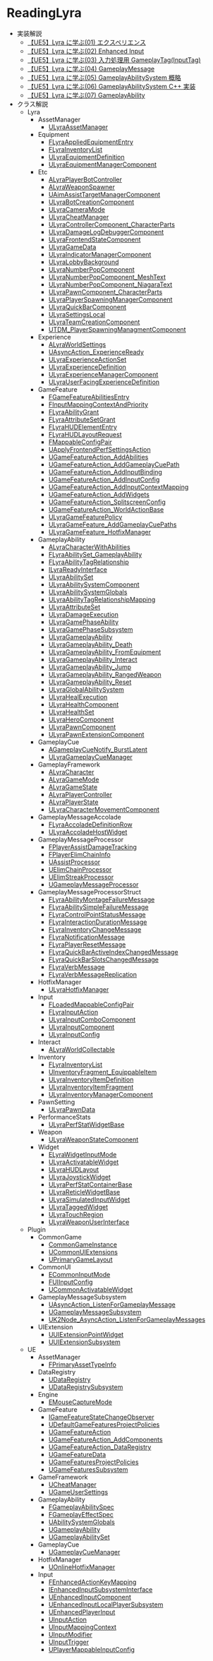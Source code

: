 # ReadingLyra

<!--- generatede --->
- 実装解説
	- [【UE5】Lyra に学ぶ(01) エクスペリエンス]
	- [【UE5】Lyra に学ぶ(02) Enhanced Input]
	- [【UE5】Lyra に学ぶ(03) 入力処理用 GameplayTag(InputTag)]
	- [【UE5】Lyra に学ぶ(04) GameplayMessage]
	- [【UE5】Lyra に学ぶ(05) GameplayAbilitySystem 概略]
	- [【UE5】Lyra に学ぶ(06) GameplayAbilitySystem C++ 実装]
	- [【UE5】Lyra に学ぶ(07) GameplayAbility]
- クラス解説
	- Lyra
		- AssetManager
			- [ULyraAssetManager]
		- Equipment
			- [FLyraAppliedEquipmentEntry]
			- [FLyraInventoryList]
			- [ULyraEquipmentDefinition]
			- [ULyraEquipmentManagerComponent]
		- Etc
			- [ALyraPlayerBotController]
			- [ALyraWeaponSpawner]
			- [UAimAssistTargetManagerComponent]
			- [ULyraBotCreationComponent]
			- [ULyraCameraMode]
			- [ULyraCheatManager]
			- [ULyraControllerComponent_CharacterParts]
			- [ULyraDamageLogDebuggerComponent]
			- [ULyraFrontendStateComponent]
			- [ULyraGameData]
			- [ULyraIndicatorManagerComponent]
			- [ULyraLobbyBackground]
			- [ULyraNumberPopComponent]
			- [ULyraNumberPopComponent_MeshText]
			- [ULyraNumberPopComponent_NiagaraText]
			- [ULyraPawnComponent_CharacterParts]
			- [ULyraPlayerSpawningManagerComponent]
			- [ULyraQuickBarComponent]
			- [ULyraSettingsLocal]
			- [ULyraTeamCreationComponent]
			- [UTDM_PlayerSpawningManagmentComponent]
		- Experience
			- [ALyraWorldSettings]
			- [UAsyncAction_ExperienceReady]
			- [ULyraExperienceActionSet]
			- [ULyraExperienceDefinition]
			- [ULyraExperienceManagerComponent]
			- [ULyraUserFacingExperienceDefinition]
		- GameFeature
			- [FGameFeatureAbilitiesEntry]
			- [FInputMappingContextAndPriority]
			- [FLyraAbilityGrant]
			- [FLyraAttributeSetGrant]
			- [FLyraHUDElementEntry]
			- [FLyraHUDLayoutRequest]
			- [FMappableConfigPair]
			- [UApplyFrontendPerfSettingsAction]
			- [UGameFeatureAction_AddAbilities]
			- [UGameFeatureAction_AddGameplayCuePath]
			- [UGameFeatureAction_AddInputBinding]
			- [UGameFeatureAction_AddInputConfig]
			- [UGameFeatureAction_AddInputContextMapping]
			- [UGameFeatureAction_AddWidgets]
			- [UGameFeatureAction_SplitscreenConfig]
			- [UGameFeatureAction_WorldActionBase]
			- [ULyraGameFeaturePolicy]
			- [ULyraGameFeature_AddGameplayCuePaths]
			- [ULyraGameFeature_HotfixManager]
		- GameplayAbility
			- [ALyraCharacterWithAbilities]
			- [FLyraAbilitySet_GameplayAbility]
			- [FLyraAbilityTagRelationship]
			- [ILyraReadyInterface]
			- [ULyraAbilitySet]
			- [ULyraAbilitySystemComponent]
			- [ULyraAbilitySystemGlobals]
			- [ULyraAbilityTagRelationshipMapping]
			- [ULyraAttributeSet]
			- [ULyraDamageExecution]
			- [ULyraGamePhaseAbility]
			- [ULyraGamePhaseSubsystem]
			- [ULyraGameplayAbility]
			- [ULyraGameplayAbility_Death]
			- [ULyraGameplayAbility_FromEquipment]
			- [ULyraGameplayAbility_Interact]
			- [ULyraGameplayAbility_Jump]
			- [ULyraGameplayAbility_RangedWeapon]
			- [ULyraGameplayAbility_Reset]
			- [ULyraGlobalAbilitySystem]
			- [ULyraHealExecution]
			- [ULyraHealthComponent]
			- [ULyraHealthSet]
			- [ULyraHeroComponent]
			- [ULyraPawnComponent]
			- [ULyraPawnExtensionComponent]
		- GameplayCue
			- [AGameplayCueNotify_BurstLatent]
			- [ULyraGameplayCueManager]
		- GameplayFramework
			- [ALyraCharacter]
			- [ALyraGameMode]
			- [ALyraGameState]
			- [ALyraPlayerController]
			- [ALyraPlayerState]
			- [ULyraCharacterMovementComponent]
		- GameplayMessageAccolade
			- [FLyraAccoladeDefinitionRow]
			- [ULyraAccoladeHostWidget]
		- GameplayMessageProcessor
			- [FPlayerAssistDamageTracking]
			- [FPlayerElimChainInfo]
			- [UAssistProcessor]
			- [UElimChainProcessor]
			- [UElimStreakProcessor]
			- [UGameplayMessageProcessor]
		- GameplayMessageProcessorStruct
			- [FLyraAbilityMontageFailureMessage]
			- [FLyraAbilitySimpleFailureMessage]
			- [FLyraControlPointStatusMessage]
			- [FLyraInteractionDurationMessage]
			- [FLyraInventoryChangeMessage]
			- [FLyraNotificationMessage]
			- [FLyraPlayerResetMessage]
			- [FLyraQuickBarActiveIndexChangedMessage]
			- [FLyraQuickBarSlotsChangedMessage]
			- [FLyraVerbMessage]
			- [FLyraVerbMessageReplication]
		- HotfixManager
			- [ULyraHotfixManager]
		- Input
			- [FLoadedMappableConfigPair]
			- [FLyraInputAction]
			- [ULyraInputComboComponent]
			- [ULyraInputComponent]
			- [ULyraInputConfig]
		- Interact
			- [ALyraWorldCollectable]
		- Inventory
			- [FLyraInventoryList]
			- [UInventoryFragment_EquippableItem]
			- [ULyraInventoryItemDefinition]
			- [ULyraInventoryItemFragment]
			- [ULyraInventoryManagerComponent]
		- PawnSetting
			- [ULyraPawnData]
		- PerformanceStats
			- [ULyraPerfStatWidgetBase]
		- Weapon
			- [ULyraWeaponStateComponent]
		- Widget
			- [ELyraWidgetInputMode]
			- [ULyraActivatableWidget]
			- [ULyraHUDLayout]
			- [ULyraJoystickWidget]
			- [ULyraPerfStatContainerBase]
			- [ULyraReticleWidgetBase]
			- [ULyraSimulatedInputWidget]
			- [ULyraTaggedWidget]
			- [ULyraTouchRegion]
			- [ULyraWeaponUserInterface]
	- Plugin
		- CommonGame
			- [CommonGameInstance]
			- [UCommonUIExtensions]
			- [UPrimaryGameLayout]
		- CommonUI
			- [ECommonInputMode]
			- [FUIInputConfig]
			- [UCommonActivatableWidget]
		- GameplayMessageSubsystem
			- [UAsyncAction_ListenForGameplayMessage]
			- [UGameplayMessageSubsystem]
			- [UK2Node_AsyncAction_ListenForGameplayMessages]
		- UIExtension
			- [UUIExtensionPointWidget]
			- [UUIExtensionSubsystem]
	- UE
		- AssetManager
			- [FPrimaryAssetTypeInfo]
		- DataRegistry
			- [UDataRegistry]
			- [UDataRegistrySubsystem]
		- Engine
			- [EMouseCaptureMode]
		- GameFeature
			- [IGameFeatureStateChangeObserver]
			- [UDefaultGameFeaturesProjectPolicies]
			- [UGameFeatureAction]
			- [UGameFeatureAction_AddComponents]
			- [UGameFeatureAction_DataRegistry]
			- [UGameFeatureData]
			- [UGameFeaturesProjectPolicies]
			- [UGameFeaturesSubsystem]
		- GameFramework
			- [UCheatManager]
			- [UGameUserSettings]
		- GameplayAbility
			- [FGameplayAbilitySpec]
			- [FGameplayEffectSpec]
			- [UAbilitySystemGlobals]
			- [UGameplayAbility]
			- [UGameplayAbilitySet]
		- GameplayCue
			- [UGameplayCueManager]
		- HotfixManager
			- [UOnlineHotfixManager]
		- Input
			- [FEnhancedActionKeyMapping]
			- [IEnhancedInputSubsystemInterface]
			- [UEnhancedInputComponent]
			- [UEnhancedInputLocalPlayerSubsystem]
			- [UEnhancedPlayerInput]
			- [UInputAction]
			- [UInputMappingContext]
			- [UInputModifier]
			- [UInputTrigger]
			- [UPlayerMappableInputConfig]

<!--- HedaingIDs --->
[【UE5】Lyra に学ぶ(01) エクスペリエンス]: ./Lyra01_Experience.md
[【UE5】Lyra に学ぶ(02) Enhanced Input]: ./Lyra02_EnhancedInput.md
[【UE5】Lyra に学ぶ(03) 入力処理用 GameplayTag(InputTag)]: ./Lyra03_InputTag.md
[【UE5】Lyra に学ぶ(04) GameplayMessage]: ./Lyra04_GameplayMessage.md
[【UE5】Lyra に学ぶ(05) GameplayAbilitySystem 概略]: ./Lyra05_GameplayAbilitySystemOverview.md
[【UE5】Lyra に学ぶ(06) GameplayAbilitySystem C++ 実装]: ./Lyra06_GameplayAbilitySystemCppImplement.md
[【UE5】Lyra に学ぶ(07) GameplayAbility]: ./Lyra07_GameplayAbility.md
[ULyraAssetManager]: ./CodeRefs/Lyra/AssetManager/ULyraAssetManager.md
[FLyraAppliedEquipmentEntry]: ./CodeRefs/Lyra/Equipment/FLyraAppliedEquipmentEntry.md
[FLyraInventoryList]: ./CodeRefs/Lyra/Equipment/FLyraInventoryList.md
[ULyraEquipmentDefinition]: ./CodeRefs/Lyra/Equipment/ULyraEquipmentDefinition.md
[ULyraEquipmentManagerComponent]: ./CodeRefs/Lyra/Equipment/ULyraEquipmentManagerComponent.md
[ALyraPlayerBotController]: ./CodeRefs/Lyra/Etc/ALyraPlayerBotController.md
[ALyraWeaponSpawner]: ./CodeRefs/Lyra/Etc/ALyraWeaponSpawner.md
[UAimAssistTargetManagerComponent]: ./CodeRefs/Lyra/Etc/UAimAssistTargetManagerComponent.md
[ULyraBotCreationComponent]: ./CodeRefs/Lyra/Etc/ULyraBotCreationComponent.md
[ULyraCameraMode]: ./CodeRefs/Lyra/Etc/ULyraCameraMode.md
[ULyraCheatManager]: ./CodeRefs/Lyra/Etc/ULyraCheatManager.md
[ULyraControllerComponent_CharacterParts]: ./CodeRefs/Lyra/Etc/ULyraControllerComponent_CharacterParts.md
[ULyraDamageLogDebuggerComponent]: ./CodeRefs/Lyra/Etc/ULyraDamageLogDebuggerComponent.md
[ULyraFrontendStateComponent]: ./CodeRefs/Lyra/Etc/ULyraFrontendStateComponent.md
[ULyraGameData]: ./CodeRefs/Lyra/Etc/ULyraGameData.md
[ULyraIndicatorManagerComponent]: ./CodeRefs/Lyra/Etc/ULyraIndicatorManagerComponent.md
[ULyraLobbyBackground]: ./CodeRefs/Lyra/Etc/ULyraLobbyBackground.md
[ULyraNumberPopComponent]: ./CodeRefs/Lyra/Etc/ULyraNumberPopComponent.md
[ULyraNumberPopComponent_MeshText]: ./CodeRefs/Lyra/Etc/ULyraNumberPopComponent_MeshText.md
[ULyraNumberPopComponent_NiagaraText]: ./CodeRefs/Lyra/Etc/ULyraNumberPopComponent_NiagaraText.md
[ULyraPawnComponent_CharacterParts]: ./CodeRefs/Lyra/Etc/ULyraPawnComponent_CharacterParts.md
[ULyraPlayerSpawningManagerComponent]: ./CodeRefs/Lyra/Etc/ULyraPlayerSpawningManagerComponent.md
[ULyraQuickBarComponent]: ./CodeRefs/Lyra/Etc/ULyraQuickBarComponent.md
[ULyraSettingsLocal]: ./CodeRefs/Lyra/Etc/ULyraSettingsLocal.md
[ULyraTeamCreationComponent]: ./CodeRefs/Lyra/Etc/ULyraTeamCreationComponent.md
[UTDM_PlayerSpawningManagmentComponent]: ./CodeRefs/Lyra/Etc/UTDM_PlayerSpawningManagmentComponent.md
[ALyraWorldSettings]: ./CodeRefs/Lyra/Experience/ALyraWorldSettings.md
[UAsyncAction_ExperienceReady]: ./CodeRefs/Lyra/Experience/UAsyncAction_ExperienceReady.md
[ULyraExperienceActionSet]: ./CodeRefs/Lyra/Experience/ULyraExperienceActionSet.md
[ULyraExperienceDefinition]: ./CodeRefs/Lyra/Experience/ULyraExperienceDefinition.md
[ULyraExperienceManagerComponent]: ./CodeRefs/Lyra/Experience/ULyraExperienceManagerComponent.md
[ULyraUserFacingExperienceDefinition]: ./CodeRefs/Lyra/Experience/ULyraUserFacingExperienceDefinition.md
[FGameFeatureAbilitiesEntry]: ./CodeRefs/Lyra/GameFeature/FGameFeatureAbilitiesEntry.md
[FInputMappingContextAndPriority]: ./CodeRefs/Lyra/GameFeature/FInputMappingContextAndPriority.md
[FLyraAbilityGrant]: ./CodeRefs/Lyra/GameFeature/FLyraAbilityGrant.md
[FLyraAttributeSetGrant]: ./CodeRefs/Lyra/GameFeature/FLyraAttributeSetGrant.md
[FLyraHUDElementEntry]: ./CodeRefs/Lyra/GameFeature/FLyraHUDElementEntry.md
[FLyraHUDLayoutRequest]: ./CodeRefs/Lyra/GameFeature/FLyraHUDLayoutRequest.md
[FMappableConfigPair]: ./CodeRefs/Lyra/GameFeature/FMappableConfigPair.md
[UApplyFrontendPerfSettingsAction]: ./CodeRefs/Lyra/GameFeature/UApplyFrontendPerfSettingsAction.md
[UGameFeatureAction_AddAbilities]: ./CodeRefs/Lyra/GameFeature/UGameFeatureAction_AddAbilities.md
[UGameFeatureAction_AddGameplayCuePath]: ./CodeRefs/Lyra/GameFeature/UGameFeatureAction_AddGameplayCuePath.md
[UGameFeatureAction_AddInputBinding]: ./CodeRefs/Lyra/GameFeature/UGameFeatureAction_AddInputBinding.md
[UGameFeatureAction_AddInputConfig]: ./CodeRefs/Lyra/GameFeature/UGameFeatureAction_AddInputConfig.md
[UGameFeatureAction_AddInputContextMapping]: ./CodeRefs/Lyra/GameFeature/UGameFeatureAction_AddInputContextMapping.md
[UGameFeatureAction_AddWidgets]: ./CodeRefs/Lyra/GameFeature/UGameFeatureAction_AddWidgets.md
[UGameFeatureAction_SplitscreenConfig]: ./CodeRefs/Lyra/GameFeature/UGameFeatureAction_SplitscreenConfig.md
[UGameFeatureAction_WorldActionBase]: ./CodeRefs/Lyra/GameFeature/UGameFeatureAction_WorldActionBase.md
[ULyraGameFeaturePolicy]: ./CodeRefs/Lyra/GameFeature/ULyraGameFeaturePolicy.md
[ULyraGameFeature_AddGameplayCuePaths]: ./CodeRefs/Lyra/GameFeature/ULyraGameFeature_AddGameplayCuePaths.md
[ULyraGameFeature_HotfixManager]: ./CodeRefs/Lyra/GameFeature/ULyraGameFeature_HotfixManager.md
[ALyraCharacterWithAbilities]: ./CodeRefs/Lyra/GameplayAbility/ALyraCharacterWithAbilities.md
[FLyraAbilitySet_GameplayAbility]: ./CodeRefs/Lyra/GameplayAbility/FLyraAbilitySet_GameplayAbility.md
[FLyraAbilityTagRelationship]: ./CodeRefs/Lyra/GameplayAbility/FLyraAbilityTagRelationship.md
[ILyraReadyInterface]: ./CodeRefs/Lyra/GameplayAbility/ILyraReadyInterface.md
[ULyraAbilitySet]: ./CodeRefs/Lyra/GameplayAbility/ULyraAbilitySet.md
[ULyraAbilitySystemComponent]: ./CodeRefs/Lyra/GameplayAbility/ULyraAbilitySystemComponent.md
[ULyraAbilitySystemGlobals]: ./CodeRefs/Lyra/GameplayAbility/ULyraAbilitySystemGlobals.md
[ULyraAbilityTagRelationshipMapping]: ./CodeRefs/Lyra/GameplayAbility/ULyraAbilityTagRelationshipMapping.md
[ULyraAttributeSet]: ./CodeRefs/Lyra/GameplayAbility/ULyraAttributeSet.md
[ULyraDamageExecution]: ./CodeRefs/Lyra/GameplayAbility/ULyraDamageExecution.md
[ULyraGamePhaseAbility]: ./CodeRefs/Lyra/GameplayAbility/ULyraGamePhaseAbility.md
[ULyraGamePhaseSubsystem]: ./CodeRefs/Lyra/GameplayAbility/ULyraGamePhaseSubsystem.md
[ULyraGameplayAbility]: ./CodeRefs/Lyra/GameplayAbility/ULyraGameplayAbility.md
[ULyraGameplayAbility_Death]: ./CodeRefs/Lyra/GameplayAbility/ULyraGameplayAbility_Death.md
[ULyraGameplayAbility_FromEquipment]: ./CodeRefs/Lyra/GameplayAbility/ULyraGameplayAbility_FromEquipment.md
[ULyraGameplayAbility_Interact]: ./CodeRefs/Lyra/GameplayAbility/ULyraGameplayAbility_Interact.md
[ULyraGameplayAbility_Jump]: ./CodeRefs/Lyra/GameplayAbility/ULyraGameplayAbility_Jump.md
[ULyraGameplayAbility_RangedWeapon]: ./CodeRefs/Lyra/GameplayAbility/ULyraGameplayAbility_RangedWeapon.md
[ULyraGameplayAbility_Reset]: ./CodeRefs/Lyra/GameplayAbility/ULyraGameplayAbility_Reset.md
[ULyraGlobalAbilitySystem]: ./CodeRefs/Lyra/GameplayAbility/ULyraGlobalAbilitySystem.md
[ULyraHealExecution]: ./CodeRefs/Lyra/GameplayAbility/ULyraHealExecution.md
[ULyraHealthComponent]: ./CodeRefs/Lyra/GameplayAbility/ULyraHealthComponent.md
[ULyraHealthSet]: ./CodeRefs/Lyra/GameplayAbility/ULyraHealthSet.md
[ULyraHeroComponent]: ./CodeRefs/Lyra/GameplayAbility/ULyraHeroComponent.md
[ULyraPawnComponent]: ./CodeRefs/Lyra/GameplayAbility/ULyraPawnComponent.md
[ULyraPawnExtensionComponent]: ./CodeRefs/Lyra/GameplayAbility/ULyraPawnExtensionComponent.md
[AGameplayCueNotify_BurstLatent]: ./CodeRefs/Lyra/GameplayCue/AGameplayCueNotify_BurstLatent.md
[ULyraGameplayCueManager]: ./CodeRefs/Lyra/GameplayCue/ULyraGameplayCueManager.md
[ALyraCharacter]: ./CodeRefs/Lyra/GameplayFramework/ALyraCharacter.md
[ALyraGameMode]: ./CodeRefs/Lyra/GameplayFramework/ALyraGameMode.md
[ALyraGameState]: ./CodeRefs/Lyra/GameplayFramework/ALyraGameState.md
[ALyraPlayerController]: ./CodeRefs/Lyra/GameplayFramework/ALyraPlayerController.md
[ALyraPlayerState]: ./CodeRefs/Lyra/GameplayFramework/ALyraPlayerState.md
[ULyraCharacterMovementComponent]: ./CodeRefs/Lyra/GameplayFramework/ULyraCharacterMovementComponent.md
[FLyraAccoladeDefinitionRow]: ./CodeRefs/Lyra/GameplayMessageAccolade/FLyraAccoladeDefinitionRow.md
[ULyraAccoladeHostWidget]: ./CodeRefs/Lyra/GameplayMessageAccolade/ULyraAccoladeHostWidget.md
[FPlayerAssistDamageTracking]: ./CodeRefs/Lyra/GameplayMessageProcessor/FPlayerAssistDamageTracking.md
[FPlayerElimChainInfo]: ./CodeRefs/Lyra/GameplayMessageProcessor/FPlayerElimChainInfo.md
[UAssistProcessor]: ./CodeRefs/Lyra/GameplayMessageProcessor/UAssistProcessor.md
[UElimChainProcessor]: ./CodeRefs/Lyra/GameplayMessageProcessor/UElimChainProcessor.md
[UElimStreakProcessor]: ./CodeRefs/Lyra/GameplayMessageProcessor/UElimStreakProcessor.md
[UGameplayMessageProcessor]: ./CodeRefs/Lyra/GameplayMessageProcessor/UGameplayMessageProcessor.md
[FLyraAbilityMontageFailureMessage]: ./CodeRefs/Lyra/GameplayMessageProcessorStruct/FLyraAbilityMontageFailureMessage.md
[FLyraAbilitySimpleFailureMessage]: ./CodeRefs/Lyra/GameplayMessageProcessorStruct/FLyraAbilitySimpleFailureMessage.md
[FLyraControlPointStatusMessage]: ./CodeRefs/Lyra/GameplayMessageProcessorStruct/FLyraControlPointStatusMessage.md
[FLyraInteractionDurationMessage]: ./CodeRefs/Lyra/GameplayMessageProcessorStruct/FLyraInteractionDurationMessage.md
[FLyraInventoryChangeMessage]: ./CodeRefs/Lyra/GameplayMessageProcessorStruct/FLyraInventoryChangeMessage.md
[FLyraNotificationMessage]: ./CodeRefs/Lyra/GameplayMessageProcessorStruct/FLyraNotificationMessage.md
[FLyraPlayerResetMessage]: ./CodeRefs/Lyra/GameplayMessageProcessorStruct/FLyraPlayerResetMessage.md
[FLyraQuickBarActiveIndexChangedMessage]: ./CodeRefs/Lyra/GameplayMessageProcessorStruct/FLyraQuickBarActiveIndexChangedMessage.md
[FLyraQuickBarSlotsChangedMessage]: ./CodeRefs/Lyra/GameplayMessageProcessorStruct/FLyraQuickBarSlotsChangedMessage.md
[FLyraVerbMessage]: ./CodeRefs/Lyra/GameplayMessageProcessorStruct/FLyraVerbMessage.md
[FLyraVerbMessageReplication]: ./CodeRefs/Lyra/GameplayMessageProcessorStruct/FLyraVerbMessageReplication.md
[ULyraHotfixManager]: ./CodeRefs/Lyra/HotfixManager/ULyraHotfixManager.md
[FLoadedMappableConfigPair]: ./CodeRefs/Lyra/Input/FLoadedMappableConfigPair.md
[FLyraInputAction]: ./CodeRefs/Lyra/Input/FLyraInputAction.md
[ULyraInputComboComponent]: ./CodeRefs/Lyra/Input/ULyraInputComboComponent.md
[ULyraInputComponent]: ./CodeRefs/Lyra/Input/ULyraInputComponent.md
[ULyraInputConfig]: ./CodeRefs/Lyra/Input/ULyraInputConfig.md
[ALyraWorldCollectable]: ./CodeRefs/Lyra/Interact/ALyraWorldCollectable.md
[FLyraInventoryList]: ./CodeRefs/Lyra/Inventory/FLyraInventoryList.md
[UInventoryFragment_EquippableItem]: ./CodeRefs/Lyra/Inventory/UInventoryFragment_EquippableItem.md
[ULyraInventoryItemDefinition]: ./CodeRefs/Lyra/Inventory/ULyraInventoryItemDefinition.md
[ULyraInventoryItemFragment]: ./CodeRefs/Lyra/Inventory/ULyraInventoryItemFragment.md
[ULyraInventoryManagerComponent]: ./CodeRefs/Lyra/Inventory/ULyraInventoryManagerComponent.md
[ULyraPawnData]: ./CodeRefs/Lyra/PawnSetting/ULyraPawnData.md
[ULyraPerfStatWidgetBase]: ./CodeRefs/Lyra/PerformanceStats/ULyraPerfStatWidgetBase.md
[ULyraWeaponStateComponent]: ./CodeRefs/Lyra/Weapon/ULyraWeaponStateComponent.md
[ELyraWidgetInputMode]: ./CodeRefs/Lyra/Widget/ELyraWidgetInputMode.md
[ULyraActivatableWidget]: ./CodeRefs/Lyra/Widget/ULyraActivatableWidget.md
[ULyraHUDLayout]: ./CodeRefs/Lyra/Widget/ULyraHUDLayout.md
[ULyraJoystickWidget]: ./CodeRefs/Lyra/Widget/ULyraJoystickWidget.md
[ULyraPerfStatContainerBase]: ./CodeRefs/Lyra/Widget/ULyraPerfStatContainerBase.md
[ULyraReticleWidgetBase]: ./CodeRefs/Lyra/Widget/ULyraReticleWidgetBase.md
[ULyraSimulatedInputWidget]: ./CodeRefs/Lyra/Widget/ULyraSimulatedInputWidget.md
[ULyraTaggedWidget]: ./CodeRefs/Lyra/Widget/ULyraTaggedWidget.md
[ULyraTouchRegion]: ./CodeRefs/Lyra/Widget/ULyraTouchRegion.md
[ULyraWeaponUserInterface]: ./CodeRefs/Lyra/Widget/ULyraWeaponUserInterface.md
[CommonGameInstance]: ./CodeRefs/Plugin/CommonGame/CommonGameInstance.md
[UCommonUIExtensions]: ./CodeRefs/Plugin/CommonGame/UCommonUIExtensions.md
[UPrimaryGameLayout]: ./CodeRefs/Plugin/CommonGame/UPrimaryGameLayout.md
[ECommonInputMode]: ./CodeRefs/Plugin/CommonUI/ECommonInputMode.md
[FUIInputConfig]: ./CodeRefs/Plugin/CommonUI/FUIInputConfig.md
[UCommonActivatableWidget]: ./CodeRefs/Plugin/CommonUI/UCommonActivatableWidget.md
[UAsyncAction_ListenForGameplayMessage]: ./CodeRefs/Plugin/GameplayMessageSubsystem/UAsyncAction_ListenForGameplayMessage.md
[UGameplayMessageSubsystem]: ./CodeRefs/Plugin/GameplayMessageSubsystem/UGameplayMessageSubsystem.md
[UK2Node_AsyncAction_ListenForGameplayMessages]: ./CodeRefs/Plugin/GameplayMessageSubsystem/UK2Node_AsyncAction_ListenForGameplayMessages.md
[UUIExtensionPointWidget]: ./CodeRefs/Plugin/UIExtension/UUIExtensionPointWidget.md
[UUIExtensionSubsystem]: ./CodeRefs/Plugin/UIExtension/UUIExtensionSubsystem.md
[FPrimaryAssetTypeInfo]: ./CodeRefs/UE/AssetManager/FPrimaryAssetTypeInfo.md
[UDataRegistry]: ./CodeRefs/UE/DataRegistry/UDataRegistry.md
[UDataRegistrySubsystem]: ./CodeRefs/UE/DataRegistry/UDataRegistrySubsystem.md
[EMouseCaptureMode]: ./CodeRefs/UE/Engine/EMouseCaptureMode.md
[IGameFeatureStateChangeObserver]: ./CodeRefs/UE/GameFeature/IGameFeatureStateChangeObserver.md
[UDefaultGameFeaturesProjectPolicies]: ./CodeRefs/UE/GameFeature/UDefaultGameFeaturesProjectPolicies.md
[UGameFeatureAction]: ./CodeRefs/UE/GameFeature/UGameFeatureAction.md
[UGameFeatureAction_AddComponents]: ./CodeRefs/UE/GameFeature/UGameFeatureAction_AddComponents.md
[UGameFeatureAction_DataRegistry]: ./CodeRefs/UE/GameFeature/UGameFeatureAction_DataRegistry.md
[UGameFeatureData]: ./CodeRefs/UE/GameFeature/UGameFeatureData.md
[UGameFeaturesProjectPolicies]: ./CodeRefs/UE/GameFeature/UGameFeaturesProjectPolicies.md
[UGameFeaturesSubsystem]: ./CodeRefs/UE/GameFeature/UGameFeaturesSubsystem.md
[UCheatManager]: ./CodeRefs/UE/GameFramework/UCheatManager.md
[UGameUserSettings]: ./CodeRefs/UE/GameFramework/UGameUserSettings.md
[FGameplayAbilitySpec]: ./CodeRefs/UE/GameplayAbility/FGameplayAbilitySpec.md
[FGameplayEffectSpec]: ./CodeRefs/UE/GameplayAbility/FGameplayEffectSpec.md
[UAbilitySystemGlobals]: ./CodeRefs/UE/GameplayAbility/UAbilitySystemGlobals.md
[UGameplayAbility]: ./CodeRefs/UE/GameplayAbility/UGameplayAbility.md
[UGameplayAbilitySet]: ./CodeRefs/UE/GameplayAbility/UGameplayAbilitySet.md
[UGameplayCueManager]: ./CodeRefs/UE/GameplayCue/UGameplayCueManager.md
[UOnlineHotfixManager]: ./CodeRefs/UE/HotfixManager/UOnlineHotfixManager.md
[FEnhancedActionKeyMapping]: ./CodeRefs/UE/Input/FEnhancedActionKeyMapping.md
[IEnhancedInputSubsystemInterface]: ./CodeRefs/UE/Input/IEnhancedInputSubsystemInterface.md
[UEnhancedInputComponent]: ./CodeRefs/UE/Input/UEnhancedInputComponent.md
[UEnhancedInputLocalPlayerSubsystem]: ./CodeRefs/UE/Input/UEnhancedInputLocalPlayerSubsystem.md
[UEnhancedPlayerInput]: ./CodeRefs/UE/Input/UEnhancedPlayerInput.md
[UInputAction]: ./CodeRefs/UE/Input/UInputAction.md
[UInputMappingContext]: ./CodeRefs/UE/Input/UInputMappingContext.md
[UInputModifier]: ./CodeRefs/UE/Input/UInputModifier.md
[UInputTrigger]: ./CodeRefs/UE/Input/UInputTrigger.md
[UPlayerMappableInputConfig]: ./CodeRefs/UE/Input/UPlayerMappableInputConfig.md
